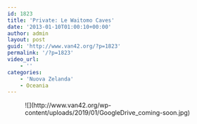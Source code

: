 ```yaml
---
id: 1823
title: 'Private: Le Waitomo Caves'
date: '2013-01-10T01:00:10+00:00'
author: admin
layout: post
guid: 'http://www.van42.org/?p=1823'
permalink: '/?p=1823'
video_url:
    - ''
categories:
    - 'Nuova Zelanda'
    - Oceania
---
```


<div class="wp-container-89 wp-block-columns has-2-columns"><div class="wp-container-87 wp-block-column"><figure class="wp-block-image">![](http://www.van42.org/wp-content/uploads/2019/01/GoogleDrive_coming-soon.jpg)</figure></div><div class="wp-container-88 wp-block-column"></div></div>